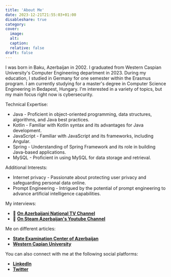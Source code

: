 ```yaml
---
title: 'About Me'
date: 2023-12-21T21:55:03+01:00
disableshare: true
category:
cover:
  image:
  alt:
  caption:
  relative: false
draft: false
---
```


I was born in Baku, Azerbaijan in 2002. I graduated from Western Caspian University's Computer Engineering department in 2023. During my education, I studied in Germany for one semester within the Erasmus program. I am currently studying for a master's degree in Computer Science Engineering in Bedapest, Hungary. I'm interested in a variety of topics, but my main focus right now is cybersecurity.

Technical Expertise:
- Java - Proficient in object-oriented programming, data structures, algorithms, and Java best practices.
- Kotlin - Familiar with Kotlin syntax and its advantages for Java development.
- JavaScript - Familiar with JavaScript and its frameworks, including Angular.
- Spring - Understanding of Spring Framework and its role in building Java-based applications.
- MySQL - Proficient in using MySQL for data storage and retrieval.

Additional Interests:
- Internet privacy - Passionate about protecting user privacy and safeguarding personal data online.
- Prompt Engineering - Intrigued by the potential of prompt engineering to advance artificial intelligence capabilities.

My interviews:
- 🎤 [**On Azerbaijani National TV Channel**](https://www.linkedin.com/posts/azarmamiyev_interview-activity-7108515977528528896-YAj-?utm_source=share&utm_medium=member_desktop)
- 🎤 [**On Steam Azerbaijan's Youtube Channel**](https://www.linkedin.com/posts/azarmamiyev_interview-activity-7108515977528528896-YAj-?utm_source=share&utm_medium=member_desktop)

Me on different articles:
- [**State Examination Center of Azerbaijan**](https://dim.gov.az/news/10057/)
- [**Western Capian University**](https://wcu.edu.az/en/news/telebelerimiz-beynelxalq-proqramlashdirma-musabiqesinde-ugur)

You can also connect with me at the following social platforms:
- [**LinkedIn**](https://www.linkedin.com/in/azarmamiyev)
- [**Twitter**](https://twitter.com/azarmamiyev)